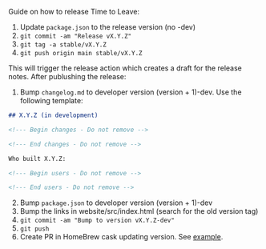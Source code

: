 Guide on how to release Time to Leave:

1. Update `package.json` to the release version (no -dev)
2. `git commit -am "Release vX.Y.Z"`
3. `git tag -a stable/vX.Y.Z`
4. `git push origin main stable/vX.Y.Z`

This will trigger the release action which creates a draft for the release notes.
After publushing the release:

1. Bump `changelog.md` to developer version (version + 1)-dev. Use the following template:

```md
## X.Y.Z (in development)

<!--- Begin changes - Do not remove -->

<!--- End changes - Do not remove -->

Who built X.Y.Z:

<!--- Begin users - Do not remove -->

<!--- End users - Do not remove -->
```

2. Bump `package.json` to developer version (version + 1)-dev
3. Bump the links in website/src/index.html (search for the old version tag)
4. `git commit -am "Bump to version vX.Y.Z-dev"`
5. `git push`
6. Create PR in HomeBrew cask updating version. See [example](https://github.com/Homebrew/homebrew-cask/pull/105569/files).
